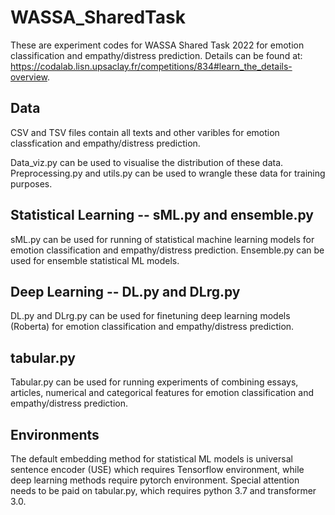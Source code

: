 # WASSA_SharedTask

These are experiment codes for WASSA Shared Task 2022 for emotion classification and empathy/distress prediction. Details can be found at: https://codalab.lisn.upsaclay.fr/competitions/834#learn_the_details-overview.

## Data

CSV and TSV files contain all texts and other varibles for emotion classfication and empathy/distress prediction.

Data_viz.py can be used to visualise the distribution of these data. Preprocessing.py and utils.py can be used to wrangle these data for training purposes.

## Statistical Learning -- sML.py and ensemble.py

sML.py can be used for running of statistical machine learning models for emotion classification and empathy/distress prediction. Ensemble.py can be used for ensemble statistical ML models.

## Deep Learning -- DL.py and DLrg.py

DL.py and DLrg.py can be used for finetuning deep learning models (Roberta) for emotion classification and empathy/distress prediction.

## tabular.py

Tabular.py can be used for running experiments of combining essays, articles, numerical and categorical features for emotion classification and empathy/distress prediction.

## Environments

The default embedding method for statistical ML models is universal sentence encoder (USE) which requires Tensorflow environment, while deep learning methods require pytorch environment. Special attention needs to be paid on tabular.py, which requires python 3.7 and transformer 3.0.
